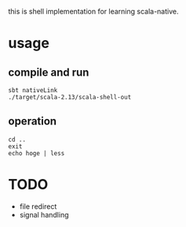 this is shell implementation for learning scala-native.

# usage

## compile and run
```
sbt nativeLink
./target/scala-2.13/scala-shell-out
```

## operation
```
cd ..
exit
echo hoge | less
```

# TODO
- file redirect
- signal handling
